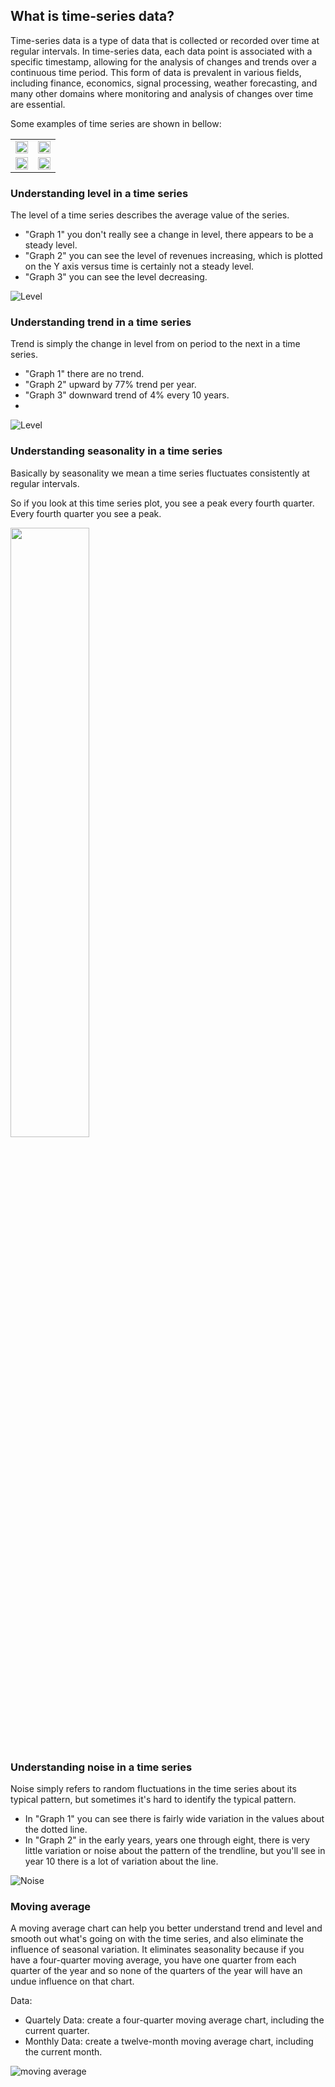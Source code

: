 ## What is time-series data?
Time-series data is a type of data that is collected or recorded over time at regular intervals. In time-series data, each data point is associated with a specific timestamp, allowing for the analysis of changes and trends over a continuous time period. This form of data is prevalent in various fields, including finance, economics, signal processing, weather forecasting, and many other domains where monitoring and analysis of changes over time are essential.

Some examples of time series are shown in bellow:
<table>
<tr>
  <td><img src="https://github.com/IgorTraspadini/Demand_Planning/assets/126266157/572d8f8e-837e-408e-a237-28c0f09a4340" width=100%></td>
  <td><img src="https://github.com/IgorTraspadini/Demand_Planning/assets/126266157/d5a53004-c461-4d12-b8fd-40933a574841" width=100%></td>
</tr>
<tr>
  <td><img src="https://github.com/IgorTraspadini/Demand_Planning/assets/126266157/0d7267bf-b464-4789-ad49-feebb6c821b4" width=100%></td>
  <td><img src="https://github.com/IgorTraspadini/Demand_Planning/assets/126266157/9b74b5fa-2e88-4ddd-b160-8e5e9e1a552b" width=100%></td>
</tr>
</table>

### Understanding level in a time series
The level of a time series describes the average value of the series.

- "Graph 1" you don't really see a change in level, there appears to be a steady level.
- "Graph 2" you can see the level of revenues increasing, which is plotted on the Y axis versus time is certainly not a steady level.
- "Graph 3" you can see the level decreasing.

![Level](https://github.com/IgorTraspadini/Demand_Planning/assets/126266157/b7d9def9-c854-461a-ab8c-38cbdefe64fc)

### Understanding trend in a time series
Trend is simply the change in level from on period to the next in a time series.

- "Graph 1" there are no trend.
- "Graph 2" upward by 77% trend per year.
- "Graph 3" downward trend of 4% every 10 years.
- 
![Level](https://github.com/IgorTraspadini/Demand_Planning/assets/126266157/b7d9def9-c854-461a-ab8c-38cbdefe64fc)

### Understanding seasonality in a time series
Basically by seasonality we mean a time series fluctuates consistently at regular intervals.

So if you look at this time series plot, you see a peak every fourth quarter. Every fourth quarter you see a peak. 

<img src="https://github.com/IgorTraspadini/Demand_Planning/assets/126266157/572d8f8e-837e-408e-a237-28c0f09a4340" width=50%>

### Understanding noise in a time series
Noise simply refers to random fluctuations in the time series about its typical pattern, but sometimes it's hard to identify the typical pattern.

- In "Graph 1" you can see there is fairly wide variation in the values about the dotted line. 
- In "Graph 2" in the early years, years one through eight, there is very little variation or noise about the pattern of the trendline, but you'll see in year 10 there is a lot of variation about the line. 

![Noise](https://github.com/IgorTraspadini/Demand_Planning/assets/126266157/ef980ece-967e-487d-b9a7-4236ede84a54)

### Moving average
A moving average chart can help you better understand trend and level and smooth out what's going on with the time series, and also eliminate the influence of seasonal variation.
It eliminates seasonality because if you have a four-quarter moving average, you have one quarter from each quarter of the year and so none of the quarters of the year will have an undue influence on that chart.

Data:
- Quartely Data: create a four-quarter moving average chart, including the current quarter.
- Monthly Data: create a twelve-month moving average chart, including the current month.

![moving average](https://github.com/IgorTraspadini/Demand_Planning/assets/126266157/451a795d-2f71-40bb-abff-ed5c5ffab209)

